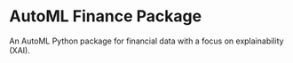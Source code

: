 # AutoML Finance Package

An AutoML Python package for financial data with a focus on explainability (XAI).
